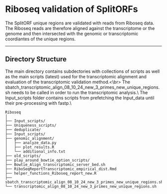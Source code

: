 # Riboseq validation of SplitORFs

The SplitORF unique regions are validated with reads from Riboseq data. The Riboseq reads are therefore aligned against the transcriptome or the genome and then intersected with the genomic or transcriptomic coordiantes
of the unique regions.

---

## Directory Structure

The main directory contains subdectories with collections of scripts as well as the main scripts (latest) used for the transcriptomic alignment and evaluation of the transcriptomic validation method.<\br>
The sbatch_transcriptomic_align_08_10_24_new_3_primes_new_unique_regions.sh needs to be called in order to run the transcriptomic analysis.\\
The Input_scripts folder contains scripts from prefetching the Input_data until their pre-processing with fastp.\\

```plaintext
Riboseq
│
├── Input_scripts/
├── Uniqueness_scripts/
├── deduplicate/
├── Input_scripts/
├── genomic_alignment/
│   ├── analyze_data.py
│   ├── plot_results.R
│   └── additional_info.txt
├── old_scripts/
├── play_around_bowtie_option_scripts/
├── Bowtie_Align_transcriptomic_server_bed.sh
├── RiboSeqReportTranscriptomic_empirical_dist.Rmd
├── helper_functions_Riboseq_report_new.R
├── sbatch_transcriptomic_align_08_10_24_new_3_primes_new_unique_regions.sh
└── transcriptomic_align_08_10_24_new_3_primes_new_unique_regions.sh

